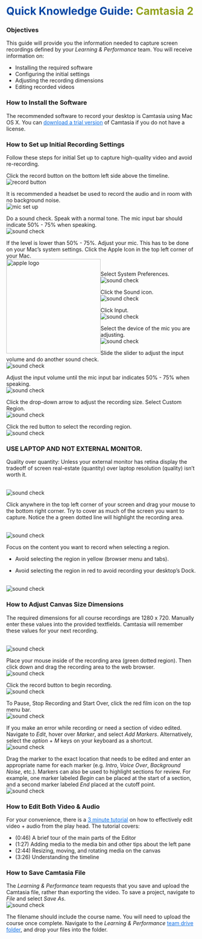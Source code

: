 # <span style="color:#0346A3"> Quick Knowledge Guide:</span><span style="color:#91A11B"> Camtasia 2</span>

### Objectives
This guide will provide you the information needed to capture screen recordings defined by your _Learning & Performance_ team. You will receive information on:
* Installing the required software
* Configuring the initial settings
* Adjusting the recording dimensions
* Editing recorded videos

### How to Install the Software
The recommended software to record your desktop is Camtasia using Mac OS X. You can <a href="https://www.techsmith.com/download/oldversions" style="color:#0D6EE4">download a trial version</a> of Camtasia if you do not have a license.

### How to Set up Initial Recording Settings
Follow these steps for initial Set up to capture high-quality video and avoid re-recording.

Click the record button on the bottom left side above the timeline.
</br>![record button](./images/1.png)

It is recommended a headset be used to record the audio and in room with no background noise.
</br>![mic set up](./images/2.png)

Do a sound check. Speak with a normal tone. The mic input bar should indicate 50% - 75% when speaking.
</br>![sound check](./images/3.png)

If the level is lower than 50% - 75%. Adjust your mic. This has to be done on your Mac’s system settings. Click the Apple Icon  in the top left corner of your Mac.
</br><img src="./images/appleLogo.png" alt="apple logo" width="250" style="float:left;"></br>

Select System Preferences.
</br>![sound check](./images/4.png)

Click the Sound icon.
</br>![sound check](./images/5.png)

Click Input.
</br>![sound check](./images/6.png)

Select the device of the mic you are adjusting.
</br>![sound check](./images/7.png)

Slide the slider to adjust the input volume and do another sound check.
</br>![sound check](./images/8.png)

Adjust the input volume until the mic input bar indicates 50% - 75% when speaking.
</br>![sound check](./images/9.png)

Click the drop-down arrow to adjust the recording size.  Select Custom Region.
</br>![sound check](./images/10.png)

Click the red button to select the recording region.
</br>![sound check](./images/11.png)

### USE LAPTOP AND NOT EXTERNAL MONITOR.
Quality over quantity: Unless your external monitor has retina display the tradeoff of screen real-estate (quantity) over laptop resolution (quality) isn’t worth it.

</br>![sound check](./images/12.png)

Click anywhere in the top left corner of your screen and drag your mouse to the bottom right corner. Try to cover as much of the screen you want to capture. Notice the a green dotted line will highlight the recording area.

</br>![sound check](./images/13.png)


Focus on the content you want to record when selecting a region.

* Avoid selecting the region in yellow (browser menu and tabs).

* Avoid selecting the region in red to avoid recording your desktop’s Dock.

</br>![sound check](./images/14.png)

### How to Adjust Canvas Size Dimensions
The required dimensions for all course recordings are 1280 x 720. Manually enter these values into the provided textfields. Camtasia will remember these values for your next recording.

</br>![sound check](./images/15.png)


Place your mouse inside of the recording area (green dotted region). Then click down and drag the recording area to the web browser.
</br>![sound check](./images/16.png)

Click the record button  to begin recording.
</br>![sound check](./images/record.png)

To Pause, Stop Recording and Start Over, click the red film icon  on the top menu bar.
</br>![sound check](./images/17.png)

If you make an error while recording or need a section of video edited. Navigate to _Edit_, hover over _Marker_, and select _Add Markers_. Alternatively, select the _option_ + _M_ keys on your keyboard as a shortcut.
</br>![sound check](./images/18.png)

Drag the marker to the exact location that needs to be edited and enter an appropriate name for each marker (e.g. _Intro_, _Voice Over_, _Background Noise_, etc.). Markers can also be used to highlight sections for review. For example, one marker labeled _Begin_ can be placed at the start of a section, and a second marker labeled _End_ placed at the cutoff point.
</br>![sound check](./images/19.png)

### How to Edit Both Video & Audio
For your convenience, there is a <a href="https://www.techsmith.com/tutorial-camtasia-mac-gs-3-editing-essentials-explore-editor.html" style="color:#0D6EE4">3 minute tutorial</a> on how to effectively edit video + audio from the play head. The tutorial covers:
* (0:46) A brief tour of the main parts of the Editor
* (1:27) Adding media to the media bin and other tips about the left pane
* (2:44) Resizing, moving, and rotating media on the canvas
* (3:26) Understanding the timeline


### How to Save Camtasia File
The _Learning & Performance_ team requests that you save and upload the Camtasia file, rather than exporting the video. To save a project, navigate to _File_ and select _Save As_.
</br>![sound check](./images/20.png)

The filename should include the course name. You will need to upload the course once complete. Navigate to the _Learning & Performance_ <a href="https://drive.google.com/open?id=0B5w_Rm6Jrg-PSHNIcXFQSmluMDQ" style="color:#0D6EE4"> team drive folder</a>, and drop your files into the folder.
